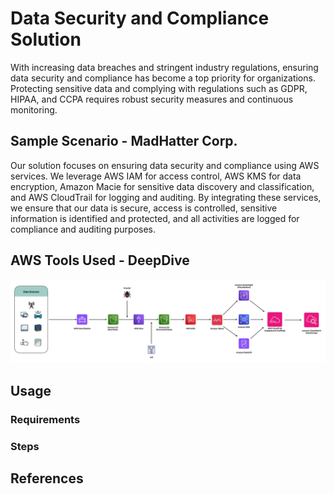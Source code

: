 # Data Security and Compliance Solution
With increasing data breaches and stringent industry regulations, ensuring data security and compliance has become a top priority for organizations. Protecting sensitive data and complying with regulations such as GDPR, HIPAA, and CCPA requires robust security measures and continuous monitoring.

## Sample Scenario - MadHatter Corp.
Our solution focuses on ensuring data security and compliance using AWS services. We leverage AWS IAM for access control, AWS KMS for data encryption, Amazon Macie for sensitive data discovery and classification, and AWS CloudTrail for logging and auditing. By integrating these services, we ensure that our data is secure, access is controlled, sensitive information is identified and protected, and all activities are logged for compliance and auditing purposes.

## AWS Tools Used - DeepDive
![Data S&C Architecture](assets/Pipeline-3.jpg)

## Usage

### Requirements

### Steps

## References
